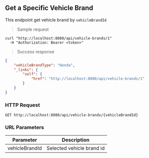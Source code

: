 ## Get a Specific Vehicle Brand

This endpoint get vehicle brand by <code>vehicleBrandId</code>

> Sample request

```shell
curl "http://localhost:8080/api/vehicle-brands/1"
  -H "Authorization: Bearer <token>"
```

> Success response

```json
{
    "vehicleBrandType": "Honda",
    "_links": {
        "self": {
            "href": "http://localhost:8080/api/vehicle-brands/1"
        }
    }
}
```

### HTTP Request

`GET http://localhost:8080/api/vehicle-brands/{vehicleBrandId}`

### URL Parameters

Parameter | Description
--------- | -----------
vehicleBrandId | Selected vehicle brand id
